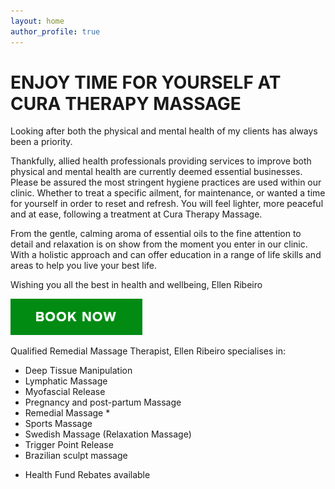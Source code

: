 ```yaml
---
layout: home
author_profile: true
---
```

# ENJOY TIME FOR YOURSELF AT CURA THERAPY MASSAGE

Looking after both the physical and mental health of my clients has always been a priority. 

Thankfully, allied health professionals providing services to improve both physical and mental health are currently deemed essential businesses. Please be assured the most stringent hygiene practices are used within our clinic.
Whether to treat a specific ailment, for maintenance, or wanted a time for yourself in order to reset and refresh. You will feel lighter, more peaceful and at ease, following a treatment at Cura Therapy Massage.

From the gentle, calming aroma of essential oils to the fine attention to detail and relaxation is on show from the moment you enter in our clinic. 
With a holistic approach and can offer education in a range of life skills and areas to help you live your best life. 

Wishing you all the best in health and wellbeing, 
Ellen Ribeiro

[![Book Now](assets/booknow.png)](https://squareup.com/appointments/book/svcrrzmr2kv4gi/LG09BH2D0Z83P/start)

Qualified Remedial Massage Therapist, Ellen Ribeiro specialises in:
-	Deep Tissue Manipulation
-	Lymphatic Massage
-	Myofascial Release
-	Pregnancy and post-partum Massage
-	Remedial Massage *
-	Sports Massage
-	Swedish Massage (Relaxation Massage)
-	Trigger Point Release
-	Brazilian sculpt massage


* Health Fund Rebates available

